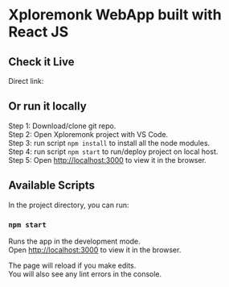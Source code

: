 # Xploremonk WebApp built with React JS

## Check it Live

Direct link: 

## Or run it locally

Step 1: Download/clone git repo.\
Step 2: Open Xploremonk project with VS Code.\
Step 3: run script `npm install` to install all the node modules.\
Step 4: run script `npm start` to run/deploy project on local host.\
Step 5: Open [http://localhost:3000](http://localhost:3000) to view it in the browser.

## Available Scripts

In the project directory, you can run:

### `npm start`

Runs the app in the development mode.\
Open [http://localhost:3000](http://localhost:3000) to view it in the browser.

The page will reload if you make edits.\
You will also see any lint errors in the console.
